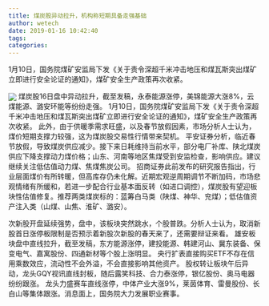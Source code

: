 ```yaml
---
title: 煤炭股异动拉升，机构称短期具备走强基础
author: wetech
date: 2019-01-16 10:42:40
tags: 
categories: 
---
```

1月10日，国务院煤矿安监局下发《关于责令深超千米冲击地压和煤瓦斯突出煤矿立即进行安全论证的通知》，煤矿安全生产政策再次收紧。
<!-- more -->
<img align="center" border="0" src="https://imgcdn.yicai.com/uppics/images/2019/01/3bc4526fffe69e7a9d6d1e163549b4dc.jpg" />
煤炭股16日盘中异动拉升，截至发稿，永泰能源涨停，美锦能源大涨8%，云煤能源、潞安环能等纷纷走强。
1月10日，国务院煤矿安监局下发《关于责令深超千米冲击地压和煤瓦斯突出煤矿立即进行安全论证的通知》，煤矿安全生产政策再次收紧。
此外，由于供暖季需求旺盛，以及春节放假因素，市场分析人士认为，煤价短期支撑力较强，这为煤炭股交易性行情带来契机。
平安证券分析，临近春节放假，导致煤炭供应减少。接下来日耗维持当前水平，部分电厂补库、陕北煤炭供应下降支撑动力煤价格；山东、河南等地区焦煤受到安监检查，影响供应。建议继续关注低估值动力煤、焦煤焦炭公司。
招商证券此前发布的研究报告指出，行业层面煤价有所转暖，但高库存仍未化解。近期宏观逆周期调节不断加码，市场悲观情绪有所缓和，若进一步配合行业基本面反转（如进口调控），煤炭股有望迎板块性估值修复。推荐两类煤炭标的：蓝筹白马类（陕煤、神华、兖煤）；低估值资产注入类（山煤、山焦、淮矿、潞安）。
 
 
次新股开盘延续强势，盘中，该板块突然跳水，个股普跌。分析人士认为，取消新股首日涨停板限制是否预示着新股次新股的春天来了，还需要辩证来看。
雄安板块盘中直线拉升，截至发稿，东方能源涨停，建投能源、韩建河山、冀东装备、保变电气、嘉寓股份、四通新材等个股上涨明显。
央行扩表直接购买ETF不存在信用乘数效应，流动性不会外溢，不会直接影响其他资产。
股权转让板块午后异动，龙头GQY视讯直线封板，随后露笑科技、合力泰涨停，银亿股份、奥马电器纷纷跟涨。
龙头力盛赛车直线涨停，中体产业大涨9%，莱茵体育、雷曼股份、长白山等集体跟涨。消息面上，国务院大力发展职业赛事。
